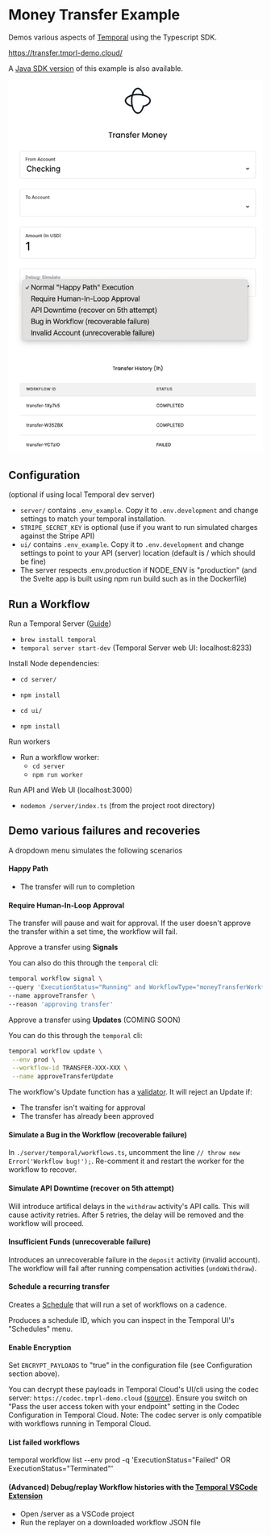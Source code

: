 # Money Transfer Example

Demos various aspects of [Temporal](https://temporal.io) using the Typescript SDK.

https://transfer.tmprl-demo.cloud/

A [Java SDK version](https://github.com/steveandroulakis/temporal-money-transfer-java) of this example is also available.

![UI Screenshot](./ui2.png)

## Configuration

(optional if using local Temporal dev server)

- `server/` contains `.env_example`. Copy it to `.env.development` and change settings to match your temporal installation.
- `STRIPE_SECRET_KEY` is optional (use if you want to run simulated charges against the Stripe API)
- `ui/` contains `.env_example`. Copy it to `.env.development` and change settings to point to your API (server) location (default is / which should be fine)
- The server respects .env.production if NODE_ENV is "production" (and the Svelte app is built using npm run build such as in the Dockerfile)

## Run a Workflow

Run a Temporal Server ([Guide](https://docs.temporal.io/kb/all-the-ways-to-run-a-cluster#temporal-cli))
- `brew install temporal`
- `temporal server start-dev` (Temporal Server web UI: localhost:8233)

Install Node dependencies:
- `cd server/`
- `npm install`

- `cd ui/`
- `npm install`

Run workers
- Run a workflow worker:
  - `cd server`
  - `npm run worker`

Run API and Web UI (localhost:3000)
- `nodemon /server/index.ts` (from the project root directory)

## Demo various failures and recoveries

A dropdown menu simulates the following scenarios

#### Happy Path
- The transfer will run to completion

#### Require Human-In-Loop Approval
The transfer will pause and wait for approval. If the user doesn't approve the transfer within a set time, the workflow will fail.

Approve a transfer using **Signals**

You can also do this through the `temporal` cli:
```bash
temporal workflow signal \
--query 'ExecutionStatus="Running" and WorkflowType="moneyTransferWorkflow"' \
--name approveTransfer \
--reason 'approving transfer'
```

Approve a transfer using **Updates** (COMING SOON)

You can do this through the `temporal` cli:
```bash
temporal workflow update \
 --env prod \
 --workflow-id TRANSFER-XXX-XXX \
 --name approveTransferUpdate
```

The workflow's Update function has a [validator](https://docs.temporal.io/dev-guide/java/features#validate-an-update). It will reject an Update if:
- The transfer isn't waiting for approval
- The transfer has already been approved

#### Simulate a Bug in the Workflow (recoverable failure)
In `./server/temporal/workflows.ts`, uncomment the line `// throw new Error('Workflow bug!');`. Re-comment it and restart the worker for the workflow to recover.

#### Simulate API Downtime (recover on 5th attempt)
Will introduce artifical delays in the `withdraw` activity's API calls. This will cause activity retries. After 5 retries, the delay will be removed and the workflow will proceed.

#### Insufficient Funds (unrecoverable failure)
Introduces an unrecoverable failure in the `deposit` activity (invalid account). The workflow will fail after running compensation activities (`undoWithdraw`).

#### Schedule a recurring transfer
Creates a [Schedule](https://docs.temporal.io/workflows#schedule) that will run a set of workflows on a cadence.

Produces a schedule ID, which you can inspect in the Temporal UI's "Schedules" menu.

#### Enable Encryption

Set `ENCRYPT_PAYLOADS` to "true" in the configuration file (see Configuration section above). 

You can decrypt these payloads in Temporal Cloud's UI/cli using the codec server: `https://codec.tmprl-demo.cloud` ([source](https://github.com/steveandroulakis/temporal-codec-server)). Ensure you switch on "Pass the user access token with your endpoint" setting in the Codec Configuration in Temporal Cloud. Note: The codec server is only compatible with workflows running in Temporal Cloud.

#### List failed workflows
temporal workflow list --env prod -q 'ExecutionStatus="Failed" OR ExecutionStatus="Terminated"'

#### (Advanced) Debug/replay Workflow histories with the [Temporal VSCode Extension](https://marketplace.visualstudio.com/items?itemName=temporal-technologies.temporalio)
- Open /server as a VSCode project
- Run the replayer on a downloaded workflow JSON file

